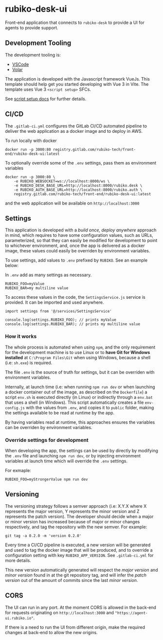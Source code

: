 # rubiko-desk-ui
Front-end application that connects to `rubiko-desk` to provide a UI for agents to provide support.

## Development Tooling
The development tooling is:
- [VSCode](https://code.visualstudio.com/)
- [Volar](https://marketplace.visualstudio.com/items?itemName=johnsoncodehk.volar)

The application is developed with the Javascript framework VueJs. This template should help get you started developing with Vue 3 in Vite. The template uses Vue 3 `<script setup>` SFCs.

See [script setup docs](https://v3.vuejs.org/api/sfc-script-setup.html#sfc-script-setup) for further details.

## CI/CD
The `.gitlab-ci.yml` configures the GitLab CI/CD automated pipeline to deliver the web application as a docker image and to deploy in AWS.

To run locally with docker
```
docker run -p 3000:80 registry.gitlab.com/rubiko-tech/front-end/rubiko-desk-ui:latest
```

To optionally override some of the `.env` settings, pass them as environment variables
```
docker run -p 3000:80 \
	-e RUBIKO_WEBSOCKET=ws://localhost:8000/ws \
	-e RUBIKO_DESK_BASE_URL=http://localhost:8000/rubiko.desk \
	-e RUBIKO_AUTH_BASE_URL=http://localhost:8000/rubiko.auth \
	registry.gitlab.com/rubiko-tech/front-end/rubiko-desk-ui:latest
```

and the web application will be available on `http://localhost:3000`

## Settings
This application is developed with a *build once, deploy anywhere* approach in mind, which requires to have some configuration values, such as URLs, parameterized, so that they can easily be modified
for development to point to whichever environment, and, once the app is delivered as a docker image, these values could easily be overriden by environment variables.

To use settings, add values to `.env` prefixed by `RUBIKO`. 
See an example below:

In `.env` add as many settings as necessary.
```
RUBIKO_FOO=myValue
RUBIKO_BAR=my multiline value
```

To access these values in the code, the `SettingsService.js` service is provided. It can be imported and used anywhere.
```
import settings from '@/services/SettingsService'

console.log(settings.RUBIKO_FOO); // prints myValue
console.log(settings.RUBIKO_BAR); // prints my multiline value
```

### How it works
The whole process is automated when using `npm`, and the only requirement for the development machine is to use Linux or to **have Git for Windows installed** at `C:\Program Files\Git` 
when using Windows, because a shell (i.e: `sh.exe`) is required.

The file `.env` is the source of truth for settings, but it can be overriden with environment variables.

Internally, at launch time (i.e: when running `npm run dev` or when launching a docker container out of the image, as described on the `Dockerfile`) 
a script `env.sh` is executed directly (in Linux) or indirectly through a `env.bat` that uses a shell (in Windows).
This script automatically creates a file `env-config.js` with the values from `.env`, and copies it to `public` folder, making the settings available to be read at runtime by the app.

By having variables read at runtime, this approaches ensures the variables can be overriden by environment variables.


### Override settings for development
When developing the app, the settings can be used by directly by modifying the `.env` file and launching `npm run dev`, 
or by injecting environment variables at launch time which will override the `.env` settings.

For exmaple:
```
RUBIKO_FOO=myStrongerValue npm run dev
```

## Versioning
The versioning strategy follows a semver approach (i.e: X.Y.X where X represents the major version, Y represents the minor version and Z represents the patch version).
The developer should decide when a major or minor version has increased because of major or minor changes respectively, and tag the repository with the new semver. For example:
```
git tag -a 0.2.0 -m 'version 0.2.0'
```

Every time a CI/CD pipeline is executed, a new version will be generated and used to tag the docker image that will be produced, and to override a configuration setting with key `RUBIKO_APP_VERSION`. See `.gitlab-ci.yml` for more details.

This new version automatically generated will respect the *major version* and *minor version* found in at the git repository tag, and will infer the *patch version* out of the amount of commits since the last *minor version*.

## CORS
The UI can run in any port. 
At the moment CORS is allowed in the back-end for requests originating on `http://localhost:3000` and `"https://agent-ui.rubiko.io"`.

If there is a need to run the UI from different origin, make the required changes at back-end to allow the new origins.